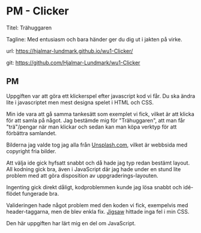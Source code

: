 # PM - Clicker
Titel: Trähuggaren

Tagline: Med entusiasm och bara händer ger du dig ut i jakten på virke.

url: https://hjalmar-lundmark.github.io/wu1-Clicker/

git: https://github.com/Hjalmar-Lundmark/wu1-Clicker


## PM

Uppgiften var att göra ett klickerspel efter javascript kod vi får. Du ska ändra lite i javascriptet men mest designa spelet i HTML och CSS. 

Min ide vara att gå samma tankesätt som exemplet vi fick, vilket är att klicka för att samla på något. Jag bestämde mig för "Trähuggaren", att man får "trä"/pengar när man klickar och sedan kan man köpa verktyp för att förbättra samlandet. 

Bilderna jag valde tog jag alla från [Unsplash.com](https://unsplash.com/), vilket är webbsida med copyright fria bilder. 

Att välja ide gick hyfsatt snabbt och då hade jag typ redan bestämt layout. 
All kodning gick bra, även i JavaScript där jag hade under en stund lite problem med att göra disposition av uppgraderings-layouten. 

Ingenting gick direkt dåligt, kodproblemmen kunde jag lösa snabbt och idé-flödet fungerade bra. 

Valideringen hade något problem med den koden vi fick, exempelvis med header-taggarna, men de blev enkla fix. 
[Jigsaw](https://jigsaw.w3.org/css-validator/) hittade inga fel i min CSS. 

Den här uppgiften har lärt mig en del om JavaScript. 